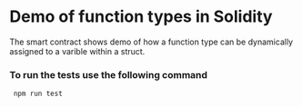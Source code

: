 # Demo of function types in Solidity
The smart contract shows demo of how a function type can be dynamically assigned to a varible within a struct.

### To run the tests use the following command
```
 npm run test
```